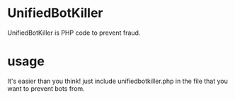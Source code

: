 # UnifiedBotKiller
UnifiedBotKiller is PHP code to prevent fraud.
# usage
It's easier than you think! just include unifiedbotkiller.php in the file that you want to prevent bots from.
